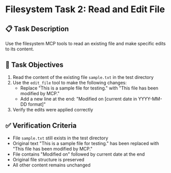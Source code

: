 # Filesystem Task 2: Read and Edit File

## 📋 Task Description

Use the filesystem MCP tools to read an existing file and make specific edits to its content.

## 🎯 Task Objectives

1. Read the content of the existing file `sample.txt` in the test directory
2. Use the `edit_file` tool to make the following changes:
   - Replace "This is a sample file for testing." with "This file has been modified by MCP."
   - Add a new line at the end: "Modified on [current date in YYYY-MM-DD format]"
3. Verify the edits were applied correctly

## ✅ Verification Criteria

- File `sample.txt` still exists in the test directory
- Original text "This is a sample file for testing." has been replaced with "This file has been modified by MCP."
- File contains "Modified on" followed by current date at the end
- Original file structure is preserved
- All other content remains unchanged

